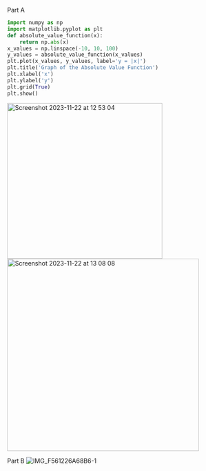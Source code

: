Part A
```py
import numpy as np
import matplotlib.pyplot as plt
def absolute_value_function(x):
    return np.abs(x)
x_values = np.linspace(-10, 10, 100)
y_values = absolute_value_function(x_values)
plt.plot(x_values, y_values, label='y = |x|')  
plt.title('Graph of the Absolute Value Function')
plt.xlabel('x')
plt.ylabel('y')
plt.grid(True)
plt.show()
```
<img width="360" alt="Screenshot 2023-11-22 at 12 53 04" src="https://github.com/NaomiRozenberg/unit2_repo/assets/142605919/1580dedc-4edc-40d2-9dda-73c3e87b647e">
<img width="445" alt="Screenshot 2023-11-22 at 13 08 08" src="https://github.com/NaomiRozenberg/unit2_repo/assets/142605919/b965ee16-f5b5-4b07-b614-b243640bfc6f">

Part B 
![IMG_F561226A68B6-1](https://github.com/NaomiRozenberg/unit2_repo/assets/142605919/7877a765-9f89-4cf7-bc04-a1c96ad2bb90)
